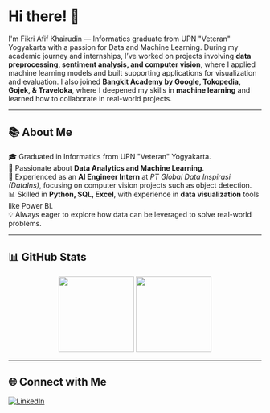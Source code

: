 # Hi there! 👋  
I'm Fikri Afif Khairudin — Informatics graduate from UPN "Veteran" Yogyakarta with a passion for Data and Machine Learning. During my academic journey and internships, I’ve worked on projects involving **data preprocessing, sentiment analysis, and computer vision**, where I applied machine learning models and built supporting applications for visualization and evaluation. I also joined **Bangkit Academy by Google, Tokopedia, Gojek, & Traveloka**, where I deepened my skills in **machine learning** and learned how to collaborate in real-world projects.

---

## 📚 About Me  
🎓 Graduated in Informatics from UPN "Veteran" Yogyakarta.  
🤖 Passionate about **Data Analytics and Machine Learning**.  
💼 Experienced as an **AI Engineer Intern** at *PT Global Data Inspirasi (DataIns)*, focusing on computer vision projects such as object detection.  
📊 Skilled in **Python, SQL, Excel**, with experience in **data visualization** tools like Power BI.  
💡 Always eager to explore how data can be leveraged to solve real-world problems.  

---

## 📊 GitHub Stats
<div align="center">
  <img src="https://github-readme-stats.vercel.app/api?username=FikriAfifK&show_icons=true&theme=radical&hide_rank=true" height="150" />
  <img src="https://github-readme-stats.vercel.app/api/top-langs/?username=FikriAfifK&layout=compact&theme=radical" height="150" />
</div>

---

## 🌐 Connect with Me
[![LinkedIn](https://img.shields.io/badge/LinkedIn-blue?style=for-the-badge&logo=linkedin)](https://linkedin.com/in/fikri-afif-khairudin)
